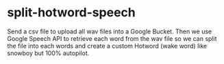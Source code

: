# split-hotword-speech
Send a csv file to upload all wav files into a Google Bucket. Then we use Google Speech API to retrieve each word from the wav file so we can split the file into each words and create a custom Hotword (wake word) like snowboy but 100% autopilot.
